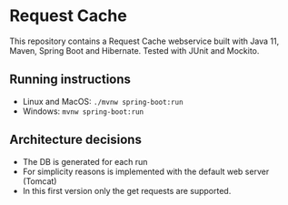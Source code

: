 # Request Cache

This repository contains a Request Cache webservice built with Java 11, Maven, Spring Boot and Hibernate. Tested with JUnit and Mockito.

## Running instructions
* Linux and MacOS: `./mvnw spring-boot:run` 
* Windows: `mvnw spring-boot:run`

## Architecture decisions
* The DB is generated for each run
* For simplicity reasons is implemented with the default web server (Tomcat)
* In this first version only the get requests are supported.

